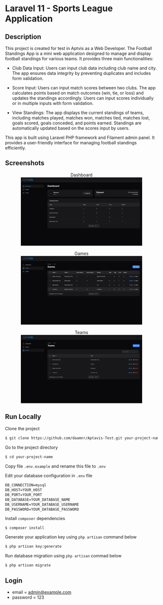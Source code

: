 # Laravel 11 - Sports League Application

## Description

This project is created for test in Aptvis as a Web Developer. The Football Standings App is a mini web application designed to manage and display football standings for various teams. It provides three main functionalities:

- Club Data Input: Users can input club data including club name and city. The app ensures data integrity by preventing duplicates and includes form validation.

- Score Input: Users can input match scores between two clubs. The app calculates points based on match outcomes (win, tie, or loss) and updates the standings accordingly. Users can input scores individually or in multiple inputs with form validation.

- View Standings: The app displays the current standings of teams, including matches played, matches won, matches tied, matches lost, goals scored, goals conceded, and points earned. Standings are automatically updated based on the scores input by users.

This app is built using Laravel PHP framework and Filament admin panel. It provides a user-friendly interface for managing football standings efficiently.

## Screenshots

<p align="center">
    Dashboard <br>
    <img src="https://raw.githubusercontent.com/daamnr/Aptavis-Test/main/public/assets/demos/dashboard.png" width="400">
</p>

<p align="center">
    Games <br>
    <img src="https://raw.githubusercontent.com/daamnr/Aptavis-Test/main/public/assets/demos/games.png" width="400">
</p>

<p align="center">
    Teams <br>
    <img src="https://raw.githubusercontent.com/daamnr/Aptavis-Test/main/public/assets/demos/teams.png" width="400">
</p>


## Run Locally

Clone the project

```bash
$ git clone https://github.com/daamnr/Aptavis-Test.git your-project-name
```

Go to the project directory

```bash
$ cd your-project-name
```

Copy file `.env.example` and rename this file to `.env`

Edit your database configuration in `.env` file
```console
DB_CONNECTION=mysql
DB_HOST=YOUR_HOST
DB_PORT=YOUR_PORT
DB_DATABASE=YOUR_DATABASE_NAME
DB_USERNAME=YOUR_DATABASE_USERNAME
DB_PASSWORD=YOUR_DATABASE_PASSWORD
```

Install `composer` dependencies

```bash
$ composer install
```

Generate your application key using `php artisan` command below

```bash
$ php artisan key:generate
```

Run database migration using `php artisan` commad below

```bash
$ php artisan migrate
```

## Login

-   email = admin@example.com
-   password = 123
